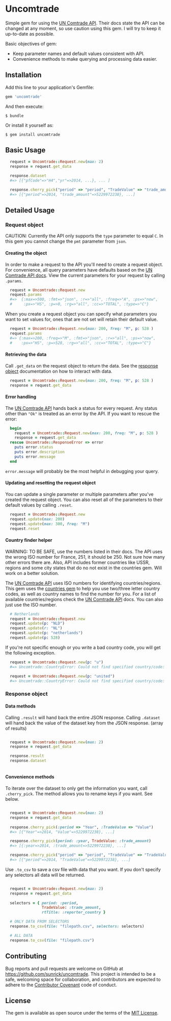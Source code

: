 # Uncomtrade

Simple gem for using the [UN Comtrade API][comtrade]. Their docs state the API can be changed at any moment, so use caution using this gem. I will try to keep it up-to-date as possible.

Basic objectives of gem:
* Keep parameter names and default values consistent with API.
* Convenience methods to make querying and processing data easier.

## Installation

Add this line to your application's Gemfile:

```ruby
gem 'uncomtrade'
```

And then execute:

    $ bundle

Or install it yourself as:

    $ gem install uncomtrade

## Basic Usage

```ruby
  request = Uncomtrade::Request.new(max: 2)
  response = request.get_data

  response.dataset
  #=> [{"pfCode"=>"H4","yr"=>2014, ...}, ... ]

  response.cherry_pick("period" => "period", "TradeValue" => "trade_amount")
  #=> [{"period"=>2014, "trade_amount"=>5229972238}, ...]
```

## Detailed Usage

### Request object

CAUTION: Currently the API only supports the `type` parameter to equal `C`. In this gem you cannot change the `pmt` parameter from `json`.

#### Creating the object

In order to make a request to the API you'll need to create a request object. For convenience, all query parameters have defaults based on the [UN Comtrade API docs][comtrade]. View the current parameters for your request by calling `.params`.

```ruby
  request = Uncomtrade::Request.new
  request.params
  #=>  {:max=>500, :fmt=>"json", :r=>"all", :freq=>"A", :ps=>"now",
  #     :px=>"HS", :p=>0, :rg=>"all", :cc=>"TOTAL", :type=>"C"}
```

When you create a request object you can specify what parameters you want to set values for, ones that are not set will retain their default value.

```ruby
  request = Uncomtrade::Request.new(max: 200, freq: "M", p: 528 )
  request.params
  #=> {:max=>200, :freq=>"M", :fmt=>"json", :r=>"all", :ps=>"now",
  #    :px=>"HS", :p=>528, :rg=>"all", :cc=>"TOTAL", :type=>"C"}
```

#### Retrieving the data

Call `.get_data` on the request object to return the data. See the [response object](#response-object) documentation on how to interact with data.

```ruby
  request = Uncomtrade::Request.new(max: 200, freq: "M", p: 528 )
  response = request.get_data
```

#### Error handling

The [UN Comtrade API][comtrade] hands back a status for every request. Any status other than `"Ok"` is treated as an error by the API. If you want to rescue the error:

```ruby
  begin
    request = Uncomtrade::Request.new(max: 200, freq: "M", p: 528 )
    response = request.get_data
  rescue Uncomtrade::ResponseError => error
    puts error.status
    puts error.description
    puts error.message
  end
```

`error.message` will probably be the most helpful in debugging your query.


#### Updating and resetting the request object

You can update a single parameter or multiple parameters after you've created the request object. You can also reset all of the parameters to their default values by calling `.reset`.

```ruby
  request = Uncomtrade::Request.new
  request.update(max: 200)
  request.update(max: 300, freq: "M")
  request.reset
```

#### Country finder helper

WARNING: TO BE SAFE, use the numbers listed in their docs. The API uses the wrong ISO number for France, 251, it should be 250. Not sure how many other errors there are. Also, API includes former countries like USSR, regions and some city states that do no not exist in the countries gem. Will work on a better solution.

The [UN Comtrade API][comtrade] uses ISO numbers for identifying countries/regions. This gem uses the [countries gem][countries] to help you use two/three letter country codes, as well as country names to find the number for you. For a list of available countries/regions check the [UN Comtrade API][comtrade] docs. You can also just use the ISO number.

```ruby
  # Netherlands
  request = Uncomtrade::Request.new
  request.update(p: "NLD")
  request.update(r: "NL")
  request.update(p: "netherlands")
  request.update(p: 528)
```

If you're not specific enough or you write a bad country code, you will get the following exception.

```ruby
  request = Uncomtrade::Request.new(p: "u")
  #=> Uncomtrade::CountryError: Could not find specified country/code: u

  request = Uncomtrade::Request.new(p: "united")
  #=> Uncomtrade::CountryError: Could not find specified country/code: united
```

### Response object

#### Data methods

Calling `.result` will hand back the entire JSON response.
Calling `.dataset` will hand back the value of the dataset key from the JSON response. (array of results)

```ruby

  request = Uncomtrade::Request.new(max: 2)
  response = request.get_data

  response.result
  response.dataset
  
```

#### Convenience methods

To iterate over the dataset to only get the information you want, call `.cherry_pick`. The method allows you to rename keys if you want. See below.

```ruby

  request = Uncomtrade::Request.new(max: 2)
  response = request.get_data
  
  response.cherry_pick(:period => "Year", :TradeValue => "Value")
  #=> [{"Year"=>2014, "Value"=>5229972238}, ...]

  response.cherry_pick(period: :year, TradeValue: :trade_amount)
  #=> [{:year=>2014, :trade_amount=>5229972238}, ...]

  response.cherry_pick("period" => "period", "TradeValue" => "TradeValue")
  #=> [{"period"=>2014, "TradeValue"=>5229972238}, ...]

```

Use `.to_csv` to save a csv file with data that you want. If you don't specify any selectors all data will be returned.

```ruby

  request = Uncomtrade::Request.new(max: 2)
  response = request.get_data
  
  selectors = { period: :period, 
                TradeValue: :trade_amount, 
                rtTitle: :reporter_country }

  # ONLY DATA FROM SELECTORS
  response.to_csv(file: "filepath.csv", selectors: selectors)

  # ALL DATA
  response.to_csv(file: "filepath.csv")

```


## Contributing

Bug reports and pull requests are welcome on GitHub at https://github.com/sunrick/uncomtrade. This project is intended to be a safe, welcoming space for collaboration, and contributors are expected to adhere to the [Contributor Covenant](contributor-covenant.org) code of conduct.


## License

The gem is available as open source under the terms of the [MIT License](http://opensource.org/licenses/MIT).


[comtrade]: http://comtrade.un.org/data/doc/api/
[countries]: https://github.com/hexorx/countries